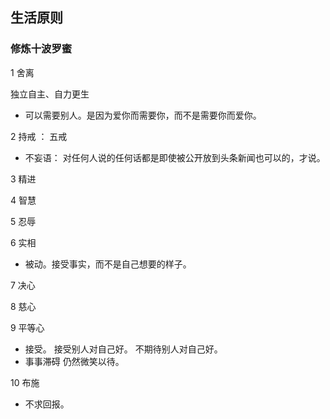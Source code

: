 ## 生活原则

### 修炼十波罗蜜

1 舍离

独立自主、自力更生
- 可以需要别人。是因为爱你而需要你，而不是需要你而爱你。


2 持戒 ： 五戒 
- 不妄语： 对任何人说的任何话都是即使被公开放到头条新闻也可以的，才说。


3 精进

4 智慧

5 忍辱

6 实相

- 被动。接受事实，而不是自己想要的样子。

7 决心

8 慈心

9 平等心

- 接受。 接受别人对自己好。 不期待别人对自己好。
- 事事滞碍 仍然微笑以待。

10 布施

- 不求回报。

